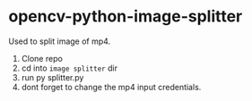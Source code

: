 # opencv-python-image-splitter

Used to split image of mp4.

1. Clone repo
2. cd into `image splitter` dir
3. run py splitter.py
4. dont forget to change the mp4 input credentials.
